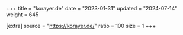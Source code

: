 +++
title = "korayer.de"
date = "2023-01-31"
updated = "2024-07-14"
weight = 645

[extra]
source = "https://korayer.de/"
ratio = 100
size = 1
+++
